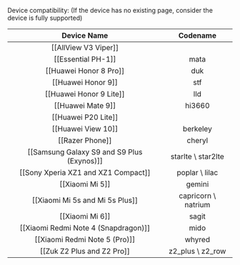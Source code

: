 Device compatibility: (If the device has no existing page, consider the device is fully supported)

|Device Name|Codename|
|:-:|:-:|
|[[AllView V3 Viper]]||
|[[Essential PH-1]]|mata|
|[[Huawei Honor 8 Pro]]|duk|
|[[Huawei Honor 9]]|stf|
|[[Huawei Honor 9 Lite]]|lld|
|[[Huawei Mate 9]]|hi3660|
|[[Huawei P20 Lite]]||
|[[Huawei View 10]]|berkeley|
|[[Razer Phone]]|cheryl|
|[[Samsung Galaxy S9 and S9 Plus (Exynos)]]|starlte \ star2lte|
|[[Sony Xperia XZ1 and XZ1 Compact]]|poplar \ lilac|
|[[Xiaomi Mi 5]]|gemini|
|[[Xiaomi Mi 5s and Mi 5s Plus]]|capricorn \ natrium|
|[[Xiaomi Mi 6]]|sagit|
|[[Xiaomi Redmi Note 4 (Snapdragon)]]|mido|
|[[Xiaomi Redmi Note 5 (Pro)]]|whyred|
|[[Zuk Z2 Plus and Z2 Pro]]|z2_plus \ z2_row|